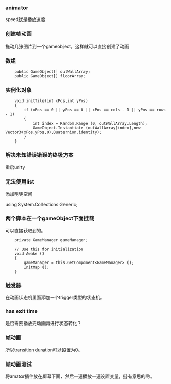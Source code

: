 
### animator

speed就是播放速度

### 创建帧动画

拖动几张图片到一个gameobject，这样就可以直接创建了动画

### 数组

```
	public GameObject[] outWallArray;
	public GameObject[] floorArray;
```

### 实例化对象

```
	void initTile(int xPos,int yPos)
	{
		if (xPos == 0 || yPos == 0 || xPos == cols - 1 || yPos == rows - 1) 
		{
			int index = Random.Range (0, outWallArray.Length);
			GameObject.Instantiate (outWallArray[index],new Vector3(xPos,yPos,0),Quaternion.identity);
		}
	}

```

### 解决未知错误错误的终极方案

重启unity

### 无法使用list

添加明明空间

using System.Collections.Generic;





### 两个脚本在一个gameObject下面挂载

可以直接获取到的。

```
	private GameManager gameManager;

	// Use this for initialization
	void Awake () 
	{
		gameManager = this.GetComponent<GameManager> ();
		InitMap ();
	}
```

### 触发器


在动画状态机里面添加一个trigger类型的状态机。

### has exit time

是否需要播放完动画再进行状态转化？


### 帧动画

所以transition duration可以设置为0。


### 帧动画测试

将amator插件放在屏幕下面，然后一遍播放一遍设置变量，挺有意思的哟。
